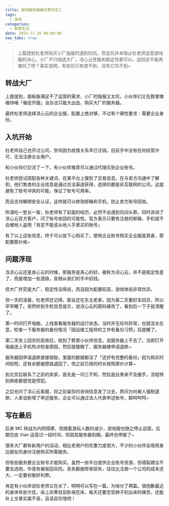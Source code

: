 ```yaml
---
title: 游戏服务器被坑黑历史二
tags:
  - 游戏
categories:
  - 智慧生活
date: 2023-11-26 00:00:00
nav_tabs: true
---
```


> 上篇提到杜老师购买小厂独服时遇到的坑，但这坑并未阻止杜老师运营游戏服的决心。小厂不行咱选大厂，凉心云性能和稳定性都可以，这回总不能再被坑了吧？事实说明，有些坑只有想不到，没有它坑不到~

<!-- more -->

## 转战大厂

上面提到，面板服满足不了运营的需求，小厂的独服又太坑，小伙伴们又在群里嗷嗷待哺「催促开服」没办法只能大出血，购买大厂的服务器。

最终杜老师选择凉心云的企业服，配置上绝对够，不过有个硬性要求：需要企业身份。

## 入坑开始

杜老师自己也开过公司，奈何因为疫情关系早已注销，目前手中没有任何经营许可，无法注册企业用户。

和小伙伴们交流了一下，有小伙伴推荐可以通过代理买到企业账号。

杜老师尝试搭配各种关键词，在某平台上搜到了交易信息。在与卖方沟通中了解到，他们售卖的企业信息是通过合法渠道获得，选择的都是非互联网的公司，这就避免了账号冲突的可能，保证了账号可用率。

而且支持解绑安全认证，这样就可以修改邮箱和手机，防止卖方账号回收。

所谓吃一堑长一智，杜老师有了前面的经历，必然不会遇到坑闷头莽，同时咨询了凉心云官方客户，问了账号收回的可能性。官方表示只要有注册的邮箱、手机就不会被他人盗用「肯定不能说从他人手里买的账号」

有了以上这些信息，终于可以放下心购买了。使用企业账号购买企业服是真香，那配置那价格~

## 问题浮现

当凉心云还是良心云的时候，那服务是真心的好。被称为凉心云，并不是稳定性差了，而是增加一些道路，变相从我们的手中扣钱。

但大厂终究是大厂，稳定性没得说，而且因为配置较高，游戏体验非常优异。

但一天的凌晨，杜老师还记得，那会还在东北老家，因为第二天要赶车回京，所以早早睡了。突然听到手机信息提示，说凉心云的密码被改了，看到后一下子就清醒了。

第一时间打开电脑，上线查看服务器的运行状态。当时并无任何异常，也就没太在意，检查一下服务器的备份情况「因运维工程师的工作有备份习惯」后就睡了。

第二天坐上回京的高铁后，收到了群里小伙伴信息，说服务器上不去了。当即打开电脑连上手机热点检查原因，然后就傻眼了，服务器被申请退款~

服务器因申请退款直接销毁，里面的数据都没了「还好有完整的备份」因为购买时间较短，还有余额被原路退回了，但之前已用的时长按照原价计算~

到北京后联系了之前的卖家，首先是一问三不知，然后是拉黑来不及握手，流程特别熟练都感觉是惯犯。

之后也问了凉心云客服，将之前留存的咨询信息发了过去，质问为何被人强制退款，人家说新增了申述服务，企业可以通过法人代表申述账号，额呵呵呵~

## 写在最后

后来 MC 转战为内网搭建，但随着游玩人数的减少，游戏服也随之停止运营。后期交由 Vian 运营过一段时间，但因其服务器到期，最终也停服了~ 

很多大厂都有新用户的活动，相比老用户的优惠力度很大，不少的小伙伴会借用身边朋友的身份注册购买所需服务。

但有些服务要企业账号才能购买。虽然一些平台提供企业账号资源，但墙裂建议不要去选购，毕竟有被收回风险。丢失数据带来损失，往往比注册一个公司的成本还大，一定要权衡好利弊。

肯定有小伙伴说杜老师又在水了，明明可以写在一篇，为啥分了两篇。很抱歉最近的身体有些欠佳，染上风寒目前卧病在床，每天还要忍受肺子刻出来的痛苦，还能补上文章实属不易，且读且珍惜吧！
